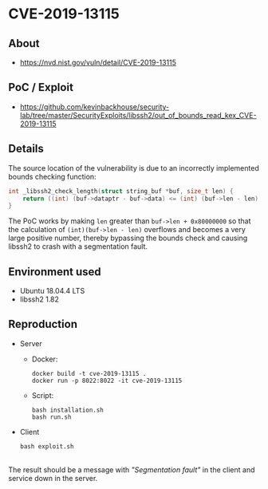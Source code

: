 # CVE-2019-13115

## About
* <https://nvd.nist.gov/vuln/detail/CVE-2019-13115>

## PoC / Exploit
* <https://github.com/kevinbackhouse/security-lab/tree/master/SecurityExploits/libssh2/out_of_bounds_read_kex_CVE-2019-13115>

## Details

The source location of the vulnerability is due to an incorrectly implemented bounds checking function:
 
 ```c
 int _libssh2_check_length(struct string_buf *buf, size_t len) {
     return ((int) (buf->dataptr - buf->data) <= (int) (buf->len - len)) ? 1 : 0;
 }
 ```

The PoC works by making `len` greater than `buf->len + 0x80000000` so that the calculation of `(int)(buf->len - len)` overflows and becomes a very large positive number, thereby bypassing the bounds check and causing libssh2 to crash with a segmentation fault. 


## Environment used

* Ubuntu 18.04.4 LTS
* libssh2 1.82


## Reproduction
* Server
    - Docker:
        ```shell script
        docker build -t cve-2019-13115 . 
        docker run -p 8022:8022 -it cve-2019-13115
        ```

    - Script:
        ```shell script
        bash installation.sh
        bash run.sh
        ```      

* Client
    ```shell script
    bash exploit.sh
    ```

<br>
The result should be a message with <i>"Segmentation fault"</i> in the client and service down in the server.
